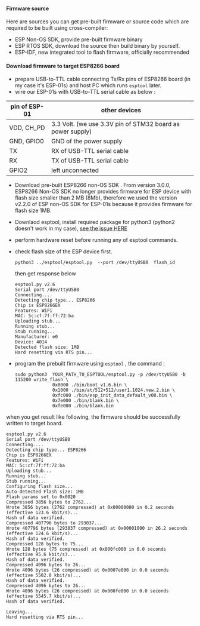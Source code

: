 #### Firmware source
Here are sources you can get pre-built firmware or source code which are required to be built using cross-compiler:
* ESP Non-OS SDK, provide pre-built firmware binary
* ESP RTOS SDK,  download the source then build binary by yourself.
* ESP-IDF, new integrated tool to flash firmware, officially recommended

#### Download firmware to target ESP8266 board

* prepare USB-to-TTL cable connecting Tx/Rx pins of ESP8266 board (in my case it's ESP-01s) and host PC which runs ```esptool``` later.
* wire our ESP-01s with USB-to-TTL serial cable as below :

| pin of ESP-01   | other devices |
|-----------------|---------------|
| VDD, CH_PD  |  3.3 Volt. (we use 3.3V pin of STM32 board as power supply) |
| GND, GPIO0        | GND of the power supply    |
| TX                | RX of USB-TTL serial cable |
| RX                | TX of USB-TTL serial cable |
| GPIO2             | left unconnected |


* Download pre-built ESP8266 non-OS SDK . From version 3.0.0, ESP8266 Non-OS SDK no longer provides firmware for ESP device with flash size smaller than 2 MB (8Mb), therefore we used the version v2.2.0 of ESP non-OS SDK for ESP-01s because it provides firmware for flash size 1MB.
* Downlaod esptool, install required package for python3 (python2 doesn't work in my case), [see the issue HERE](https://github.com/espressif/esptool/issues/324)
* perform hardware reset before running any of esptool commands.
* check flash size of the ESP device first. 
  ```
  python3 ../esptool/esptool.py  --port /dev/ttyUSB0  flash_id
  ```
  then get response below
  ```
  esptool.py v2.6
  Serial port /dev/ttyUSB0  
  Connecting....
  Detecting chip type... ESP8266
  Chip is ESP8266EX
  Features: WiFi
  MAC: 5c:cf:7f:ff:72:ba
  Uploading stub...
  Running stub...
  Stub running...
  Manufacturer: e0
  Device: 4014
  Detected flash size: 1MB
  Hard resetting via RTS pin...
  ```
  
* program the prebuilt firmware using ```esptool``` , the command :
  ```
  sudo python3  YOUR_PATH_TO_ESPTOOL/esptool.py -p /dev/ttyUSB0 -b 115200 write_flash \
                0x0000 ./bin/boot_v1.6.bin \
                0x1000 ./bin/at/512+512/user1.1024.new.2.bin \
                0xfc000 ./bin/esp_init_data_default_v08.bin \
                0x7e000 ./bin/blank.bin \
                0xfe000 ./bin/blank.bin 
  ```

when you get result like following, the firmware should be successfully written to target board.
```
esptool.py v2.6
Serial port /dev/ttyUSB0
Connecting....
Detecting chip type... ESP8266
Chip is ESP8266EX
Features: WiFi
MAC: 5c:cf:7f:ff:72:ba
Uploading stub...
Running stub...
Stub running...
Configuring flash size...
Auto-detected Flash size: 1MB
Flash params set to 0x0020
Compressed 3856 bytes to 2762...
Wrote 3856 bytes (2762 compressed) at 0x00000000 in 0.2 seconds (effective 123.6 kbit/s)...
Hash of data verified.
Compressed 407796 bytes to 293037...
Wrote 407796 bytes (293037 compressed) at 0x00001000 in 26.2 seconds (effective 124.6 kbit/s)...
Hash of data verified.
Compressed 128 bytes to 75...
Wrote 128 bytes (75 compressed) at 0x000fc000 in 0.0 seconds (effective 95.6 kbit/s)...
Hash of data verified.
Compressed 4096 bytes to 26...
Wrote 4096 bytes (26 compressed) at 0x0007e000 in 0.0 seconds (effective 5502.8 kbit/s)...
Hash of data verified.
Compressed 4096 bytes to 26...
Wrote 4096 bytes (26 compressed) at 0x000fe000 in 0.0 seconds (effective 5545.7 kbit/s)...
Hash of data verified.

Leaving...
Hard resetting via RTS pin...
```

